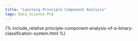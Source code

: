 ```yaml
---
title: "Learning Principle Component Analysis"  
tags: Data_Science PCA
---
```


{% include_relative principle-component-analysis-of-a-binary-classification-system.html %}

